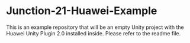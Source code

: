 # Junction-21-Huawei-Example
This is an example repository that will be an empty Unity project with the Huawei Unity Plugin 2.0 installed inside. Please refer to the readme file.

